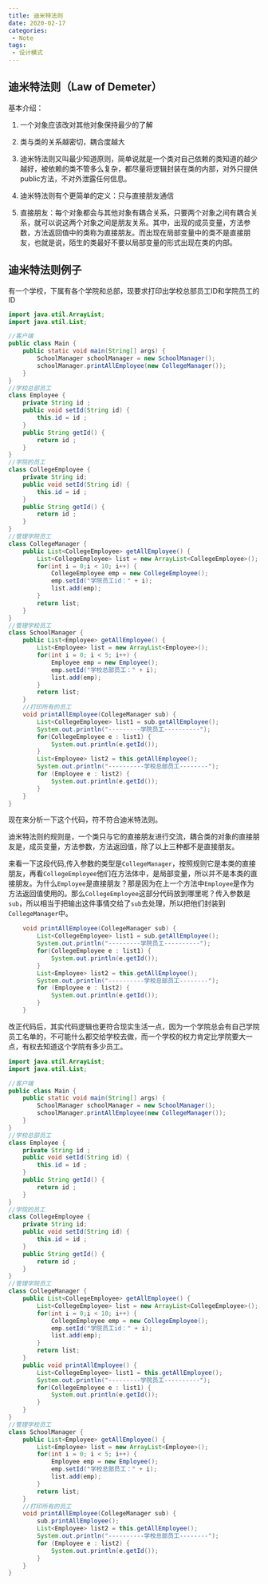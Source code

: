 ```yaml
---
title: 迪米特法则
date: 2020-02-17
categories:
 - Note
tags:
 - 设计模式
---
```

## 迪米特法则（Law of Demeter）

基本介绍：

1. 一个对象应该改对其他对象保持最少的了解

2. 类与类的关系越密切，耦合度越大

3. 迪米特法则又叫最少知道原则，简单说就是一个类对自己依赖的类知道的越少越好，被依赖的类不管多么复杂，都尽量将逻辑封装在类的内部，对外只提供public方法，不对外泄露任何信息。

4. 迪米特法则有个更简单的定义：只与直接朋友通信

5. 直接朋友：每个对象都会与其他对象有耦合关系，只要两个对象之间有耦合关系，就可以说这两个对象之间是朋友关系。其中，出现的成员变量，方法参数，方法返回值中的类称为直接朋友。而出现在局部变量中的类不是直接朋友，也就是说，陌生的类最好不要以局部变量的形式出现在类的内部。

## 迪米特法则例子

有一个学校，下属有各个学院和总部，现要求打印出学校总部员工ID和学院员工的ID

```java
import java.util.ArrayList;
import java.util.List;

//客户端
public class Main {
	public static void main(String[] args) {
		SchoolManager schoolManager = new SchoolManager();
		schoolManager.printAllEmployee(new CollegeManager());
	}
}
//学校总部员工
class Employee {
	private String id ;
	public void setId(String id) {
		this.id = id ;
	}
	public String getId() {
		return id ;
	}
}
//学院的员工
class CollegeEmployee {
	private String id;
	public void setId(String id) {
		this.id = id ;
	}
	public String getId() {
		return id ;
	}
}
//管理学院员工
class CollegeManager {
	public List<CollegeEmployee> getAllEmployee() {
		List<CollegeEmployee> list = new ArrayList<CollegeEmployee>();
		for(int i = 0;i < 10; i++) {
			CollegeEmployee emp = new CollegeEmployee();
			emp.setId("学院员工id：" + i);
			list.add(emp);
		}
		return list;
	}
}
//管理学校员工
class SchoolManager {
	public List<Employee> getAllEmployee() {
		List<Employee> list = new ArrayList<Employee>();
		for(int i = 0; i < 5; i++) {
			Employee emp = new Employee();
			emp.setId("学校总部员工：" + i);
			list.add(emp);
		}
		return list;
	}
	//打印所有的员工
	void printAllEmployee(CollegeManager sub) {
		List<CollegeEmployee> list1 = sub.getAllEmployee();
		System.out.println("---------学院员工----------");
		for(CollegeEmployee e : list1) {
			System.out.println(e.getId());
		}
		List<Employee> list2 = this.getAllEmployee();
		System.out.println("----------学校总部员工--------");
		for (Employee e : list2) {
			System.out.println(e.getId());
		}
	}
}
```

现在来分析一下这个代码，符不符合迪米特法则。

迪米特法则的规则是，一个类只与它的直接朋友进行交流，耦合类的对象的直接朋友是，成员变量，方法参数，方法返回值，除了以上三种都不是直接朋友。

来看一下这段代码,传入参数的类型是`CollegeManager`，按照规则它是本类的直接朋友，再看`CollegeEmployee`他们在方法体中，是局部变量，所以并不是本类的直接朋友。为什么`Employee`是直接朋友？那是因为在上一个方法中`Employee`是作为方法返回值使用的。那么`CollegeEmployee`这部分代码放到哪里呢？传入参数是`sub`，所以相当于把输出这件事情交给了`sub`去处理，所以把他们封装到`CollegeManager`中。

```java
	void printAllEmployee(CollegeManager sub) {
		List<CollegeEmployee> list1 = sub.getAllEmployee();
		System.out.println("---------学院员工----------");
		for(CollegeEmployee e : list1) {
			System.out.println(e.getId());
		}
		List<Employee> list2 = this.getAllEmployee();
		System.out.println("----------学校总部员工--------");
		for (Employee e : list2) {
			System.out.println(e.getId());
		}
	}
```

改正代码后，其实代码逻辑也更符合现实生活一点，因为一个学院总会有自己学院员工名单的，不可能什么都交给学校去做，而一个学校的权力肯定比学院要大一点，有权去知道这个学院有多少员工。

```java
import java.util.ArrayList;
import java.util.List;

//客户端
public class Main {
	public static void main(String[] args) {
		SchoolManager schoolManager = new SchoolManager();
		schoolManager.printAllEmployee(new CollegeManager());
	}
}
//学校总部员工
class Employee {
	private String id ;
	public void setId(String id) {
		this.id = id ;
	}
	public String getId() {
		return id ;
	}
}
//学院的员工
class CollegeEmployee {
	private String id;
	public void setId(String id) {
		this.id = id ;
	}
	public String getId() {
		return id ;
	}
}
//管理学院员工
class CollegeManager {
	public List<CollegeEmployee> getAllEmployee() {
		List<CollegeEmployee> list = new ArrayList<CollegeEmployee>();
		for(int i = 0;i < 10; i++) {
			CollegeEmployee emp = new CollegeEmployee();
			emp.setId("学院员工id：" + i);
			list.add(emp);
		}
		return list;
	}
	public void printAllEmployee() {
		List<CollegeEmployee> list1 = this.getAllEmployee();
		System.out.println("---------学院员工----------");
		for(CollegeEmployee e : list1) {
			System.out.println(e.getId());
		}
	}
}
//管理学校员工
class SchoolManager {
	public List<Employee> getAllEmployee() {
		List<Employee> list = new ArrayList<Employee>();
		for(int i = 0; i < 5; i++) {
			Employee emp = new Employee();
			emp.setId("学校总部员工：" + i);
			list.add(emp);
		}
		return list;
	}
	//打印所有的员工
	void printAllEmployee(CollegeManager sub) {
		sub.printAllEmployee();
		List<Employee> list2 = this.getAllEmployee();
		System.out.println("----------学校总部员工--------");
		for (Employee e : list2) {
			System.out.println(e.getId());
		}
	}
}
```